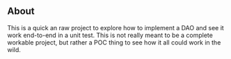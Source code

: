 ## About

This is a quick an raw project to explore how to implement a DAO and see it work end-to-end in a unit test.
This is not really meant to be a complete workable project, but rather a POC thing to see how it all could work in the wild.
